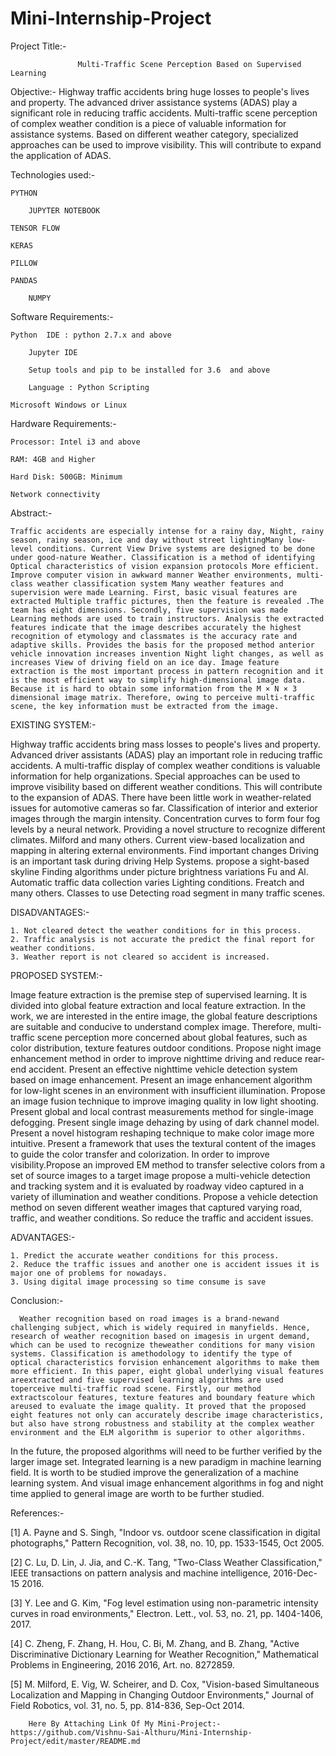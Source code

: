 # Mini-Internship-Project
Project Title:-  
                                   
				   Multi-Traffic Scene Perception Based on Supervised Learning

Objective:-
          Highway traffic accidents bring huge losses to people's lives and property. The advanced driver assistance systems (ADAS) play a significant role in reducing traffic accidents. Multi-traffic scene perception of complex weather condition is a piece of valuable information for assistance systems. Based on different weather category, specialized approaches can be used to improve visibility. This will contribute to expand the application of ADAS.

Technologies used:-

	PYTHON

        JUPYTER NOTEBOOK

	TENSOR FLOW

	KERAS

	PILLOW

	PANDAS

        NUMPY


Software Requirements:-

	Python  IDE : python 2.7.x and above

        Jupyter IDE

        Setup tools and pip to be installed for 3.6  and above

        Language : Python Scripting

	Microsoft Windows or Linux


Hardware Requirements:-

	Processor: Intel i3 and above

	RAM: 4GB and Higher

	Hard Disk: 500GB: Minimum

	Network connectivity


Abstract:-

	Traffic accidents are especially intense for a rainy day, Night, rainy season, rainy season, ice and day without street lightingMany low-level conditions. Current View Drive systems are designed to be done under good-nature Weather. Classification is a method of identifying Optical characteristics of vision expansion protocols More efficient. Improve computer vision in awkward manner Weather environments, multi-class weather classification system Many weather features and supervision were made Learning. First, basic visual features are extracted Multiple traffic pictures, then the feature is revealed .The team has eight dimensions. Secondly, five supervision was made Learning methods are used to train instructors. Analysis the extracted features indicate that the image describes accurately the highest recognition of etymology and classmates is the accuracy rate and adaptive skills. Provides the basis for the proposed method anterior vehicle innovation increases invention Night light changes, as well as increases View of driving field on an ice day. Image feature extraction is the most important process in pattern recognition and it is the most efficient way to simplify high-dimensional image data. Because it is hard to obtain some information from the M × N × 3 dimensional image matrix. Therefore, owing to perceive multi-traffic scene, the key information must be extracted from the image.

EXISTING SYSTEM:-

Highway traffic accidents bring mass losses to people's lives and property. Advanced driver assistants (ADAS) play an important role in reducing traffic accidents. A multi-traffic display of complex weather conditions is valuable information for help organizations. Special approaches can be used to improve visibility based on different weather conditions. This will contribute to the expansion of ADAS. There have been little work in weather-related issues for automotive cameras so far. Classification of interior and exterior images through the margin intensity. Concentration curves to form four fog levels by a neural network. Providing a novel structure to recognize different climates. Milford and many others. Current view-based localization and mapping in altering external environments. Find important changes Driving is an important task during driving Help Systems. propose a sight-based skyline Finding algorithms under picture brightness variations Fu and Al. Automatic traffic data collection varies Lighting conditions. Freatch and many others. Classes to use Detecting road segment in many traffic scenes. 

DISADVANTAGES:-

    1. Not cleared detect the weather conditions for in this process.
    2. Traffic analysis is not accurate the predict the final report for weather conditions.
    3. Weather report is not cleared so accident is increased.

PROPOSED SYSTEM:-

Image feature extraction is the premise step of supervised learning. It is divided into global feature extraction and local feature extraction. In the work, we are interested in the entire image, the global feature descriptions are suitable and conducive to understand complex image. Therefore, multi-traffic scene perception more concerned about global features, such as color distribution, texture features outdoor conditions. Propose night image enhancement method in order to improve nighttime driving and reduce rear-end accident. Present an effective nighttime vehicle detection system based on image enhancement. Present an image enhancement algorithm for low-light scenes in an environment with insufficient illumination. Propose an image fusion technique to improve imaging quality in low light shooting. Present global and local contrast measurements method for single-image defogging. Present single image dehazing by using of dark channel model. Present a novel histogram reshaping technique to make color image more intuitive. Present a framework that uses the textural content of the images to guide the color transfer and colorization. In order to improve visibility.Propose an improved EM method to transfer selective colors from a set of source images to a target image propose a multi-vehicle detection and tracking system and it is evaluated by roadway video captured in a variety of illumination and weather conditions. Propose a vehicle detection method on seven different weather images that captured varying road, traffic, and weather conditions. So reduce the traffic and accident issues.

ADVANTAGES:-

    1. Predict the accurate weather conditions for this process.
    2. Reduce the traffic issues and another one is accident issues it is major one of problems for nowadays.
    3. Using digital image processing so time consume is save

Conclusion:-     

      Weather recognition based on road images is a brand-newand challenging subject, which is widely required in manyfields. Hence, research of weather recognition based on imagesis in urgent demand, which can be used to recognize theweather conditions for many vision systems. Classification is amethodology to identify the type of optical characteristics forvision enhancement algorithms to make them more efficient. In this paper, eight global underlying visual features areextracted and five supervised learning algorithms are used toperceive multi-traffic road scene. Firstly, our method extractscolour features, texture features and boundary feature which areused to evaluate the image quality. It proved that the proposed eight features not only can accurately describe image characteristics, but also have strong robustness and stability at the complex weather environment and the ELM algorithm is superior to other algorithms.
In the future, the proposed algorithms will need to be further verified by the larger image set. Integrated learning is a new paradigm in machine learning field. It is worth to be studied improve the generalization of a machine learning system. And visual image enhancement algorithms in fog and night time applied to general image are worth to be further studied.

References:-

[1] A. Payne and S. Singh, "Indoor vs. outdoor scene classification in digital photographs," Pattern Recognition, vol. 38, no. 10, pp. 1533-1545, Oct 2005.

[2] C. Lu, D. Lin, J. Jia, and C.-K. Tang, "Two-Class Weather Classification," IEEE transactions on pattern analysis and machine intelligence, 2016-Dec-15 2016.

[3] Y. Lee and G. Kim, "Fog level estimation using non-parametric intensity curves in road environments," Electron. Lett., vol. 53, no. 21, pp. 1404-1406, 2017.

[4] C. Zheng, F. Zhang, H. Hou, C. Bi, M. Zhang, and B. Zhang, "Active Discriminative Dictionary Learning for Weather Recognition," Mathematical Problems in Engineering, 2016 2016, Art. no. 8272859.

[5] M. Milford, E. Vig, W. Scheirer, and D. Cox, "Vision-based Simultaneous Localization and Mapping in Changing Outdoor Environments," Journal of Field Robotics, vol. 31, no. 5, pp. 814-836, Sep-Oct 2014.


        
        
        Here By Attaching Link Of My Mini-Project:-  https://github.com/Vishnu-Sai-Althuru/Mini-Internship-Project/edit/master/README.md
                   
